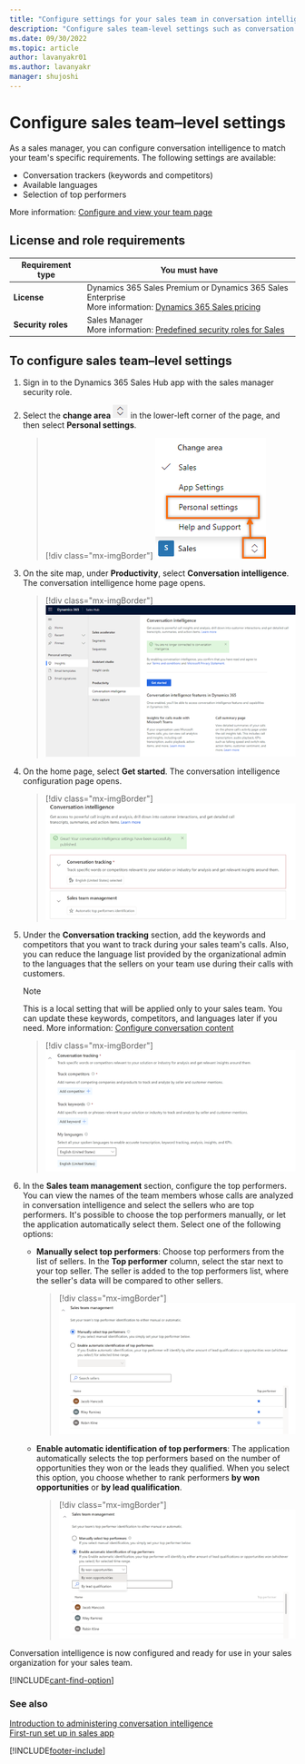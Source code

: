 ```yaml
---
title: "Configure settings for your sales team in conversation intelligence"
description: "Configure sales team-level settings such as conversation trackers, languages, and top performers to match your team's specific requirements in Dynamics 365 Sales."
ms.date: 09/30/2022
ms.topic: article
author: lavanyakr01
ms.author: lavanyakr
manager: shujoshi
---
```

# Configure sales team&ndash;level settings 

As a sales manager, you can configure conversation intelligence to match your team's specific requirements. The following settings are available:

- Conversation trackers (keywords and competitors)
- Available languages
- Selection of top performers 

More information: [Configure and view your team page](configure-view-your-team-page.md)

## License and role requirements

| Requirement type | You must have |
|-----------------------|---------|
| **License** | Dynamics 365 Sales Premium or Dynamics 365 Sales Enterprise <br>More information: [Dynamics 365 Sales pricing](https://dynamics.microsoft.com/sales/pricing/) |
| **Security roles** | Sales Manager <br>  More information: [Predefined security roles for Sales](security-roles-for-sales.md)|


## To configure sales team&ndash;level settings 

1. Sign in to the Dynamics 365 Sales Hub app with the sales manager security role.

2. Select the **change area** ![change area](media/change-area-icon.png) in the lower-left corner of the page, and then select **Personal settings**.  

    > [!div class="mx-imgBorder"]
    > ![Select personal settings](media/si-admin-change-area-personal-settings.png "Select personal settings")   

3. On the site map, under **Productivity**, select **Conversation intelligence**. The conversation intelligence home page opens.

    > [!div class="mx-imgBorder"]
    > ![Conversation intelligence getting started for sales managers](media/ci-sm-getting-started-page.png "Conversation intelligence getting started for sales managers")   

4. On the home page, select **Get started**. The conversation intelligence configuration page opens.

    > [!div class="mx-imgBorder"]
    > ![Conversation intelligence home page for sales managers](media/ci-sm-home-page.png "Conversation intelligence home page for sales managers")   

5. Under the **Conversation tracking** section, add the keywords and competitors that you want to track during your sales team's calls. Also, you can reduce the language list provided by the organizational admin to the languages that the sellers on your team use during their calls with customers.    

    > [!NOTE]
    > This is a local setting that will be applied only to your sales team. You can update these keywords, competitors, and languages later if you need. More information: [Configure conversation content](configure-keywords-competitors.md)

    > [!div class="mx-imgBorder"]
    > ![Configure conversation tracking](media/ci-admin-conversation-trackers.png "Configure conversation tracking")    

6. In the **Sales team management** section, configure the top performers.
    You can view the names of the team members whose calls are analyzed in conversation intelligence and select the sellers who are top performers.
    It's possible to choose the top performers manually, or let the application automatically select them. Select one of the following options:   
 
    - **Manually select top performers**: Choose top performers from the list of sellers. In the **Top performer** column, select the star next to your top seller. The seller is added to the top performers list, where the seller's data will be compared to other sellers.
 
      > [!div class="mx-imgBorder"]
      > ![Manually select top performers](media/ci-sm-manually-select-top-performers.png "Manually select top performers")    

    - **Enable automatic identification of top performers**: The application automatically selects the top performers based on the number of opportunities they won or the leads they qualified. When you select this option, you choose whether to rank performers **by won opportunities** or **by lead qualification**.

       > [!div class="mx-imgBorder"]
       > ![Enable automatic identification of top performers](media/ci-sm-automatic-identification-top-performers.png "Enable automatic identification of top performers")

Conversation intelligence is now configured and ready for use in your sales organization for your sales team.

[!INCLUDE[cant-find-option](../includes/cant-find-option.md)]

### See also

[Introduction to administering conversation intelligence](intro-admin-guide-sales-insights.md#administer-conversation-intelligence)  
[First-run set up in sales app](fre-setup-ci-sales-app.md)


[!INCLUDE[footer-include](../includes/footer-banner.md)]    
